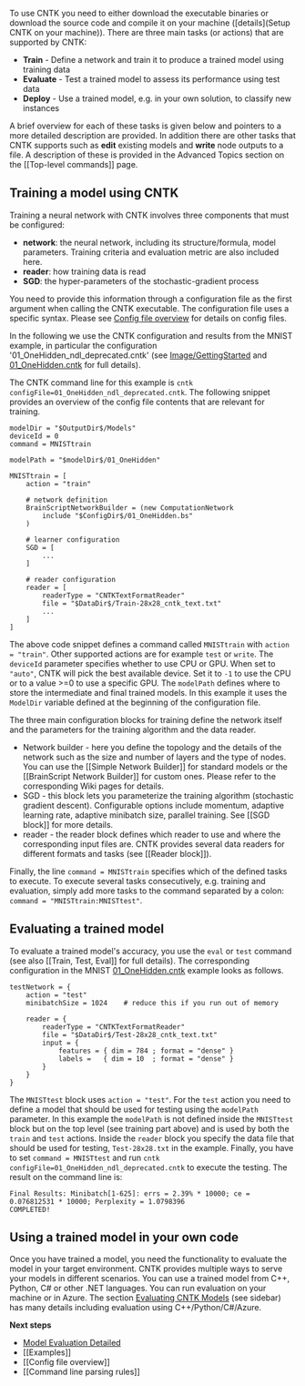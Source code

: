 To use CNTK you need to either download the executable binaries or download the source code and compile it on your machine ([details](Setup CNTK on your machine)).
There are three main tasks (or actions) that are supported by CNTK:
* **Train** - Define a network and train it to produce a trained model using training data
* **Evaluate** - Test a trained model to assess its performance using test data
* **Deploy** - Use a trained model, e.g. in your own solution, to classify new instances

A brief overview for each of these tasks is given below and pointers to a more detailed description are provided.
In addition there are other tasks that CNTK supports such as **edit** existing models and **write** node outputs to a file. A description of these is provided in the Advanced Topics section on the [[Top-level commands]] page.

## Training a model using CNTK

Training a neural network with CNTK involves three components that must be configured:

* **network**: the neural network, including its structure/formula, model parameters. Training criteria and evaluation metric are also included here.
* **reader**: how training data is read
* **SGD**: the hyper-parameters of the stochastic-gradient process

You need to provide this information through a configuration file as the first argument when calling the CNTK executable. The configuration file uses a specific syntax. Please see [Config file overview](./BrainScript-Config-file-overview) for details on config files.

In the following we use the CNTK configuration and results from the MNIST example, in particular the configuration '01_OneHidden_ndl_deprecated.cntk' (see [Image/GettingStarted](https://github.com/Microsoft/CNTK/blob/master/Examples/Image/GettingStarted/README.md) and [01_OneHidden.cntk](https://github.com/Microsoft/CNTK/blob/master/Examples/Image/GettingStarted/01_OneHidden.cntk) for full details).

The CNTK command line for this example is `cntk  configFile=01_OneHidden_ndl_deprecated.cntk`. The following snippet provides an overview of the config file contents that are relevant for training.

    modelDir = "$OutputDir$/Models"
    deviceId = 0
    command = MNISTtrain

    modelPath = "$modelDir$/01_OneHidden"
    
    MNISTtrain = [
        action = "train"
 
        # network definition   
        BrainScriptNetworkBuilder = (new ComputationNetwork
            include "$ConfigDir$/01_OneHidden.bs"
        )
 
        # learner configuration       
        SGD = [
            ...
        ]
 
        # reader configuration   
        reader = [
            readerType = "CNTKTextFormatReader"
            file = "$DataDir$/Train-28x28_cntk_text.txt"
            ...
        ]    
    ]

The above code snippet defines a command called `MNISTtrain` with `action = "train"`. Other supported actions are for example `test` or `write`. The `deviceId` parameter specifies whether to use CPU or GPU. When set to `"auto"`, CNTK will pick the best available device. Set it to `-1` to use the CPU or to a value >=0 to use a specific GPU. The `modelPath` defines where to store the intermediate and final trained models. In this example it uses the `ModelDir` variable defined at the beginning of the configuration file.

The three main configuration blocks for training define the network itself and the parameters for the training algorithm and the data reader.

* Network builder - here you define the topology and the details of the network such as the size and number of layers and the type of nodes. You can use the [[Simple Network Builder]] for standard models or the [[BrainScript Network Builder]] for custom ones. Please refer to the corresponding Wiki pages for details.
* SGD - this block lets you parameterize the training algorithm (stochastic gradient descent). Configurable options include momentum, adaptive learning rate, adaptive minibatch size, parallel training. See [[SGD block]] for more details.
* reader - the reader block defines which reader to use and where the corresponding input files are. CNTK provides several data readers for different formats and tasks (see [[Reader block]]).

Finally, the line `command = MNISTtrain` specifies which of the defined tasks to execute. To execute several tasks consecutively, e.g. training and evaluation, simply add more tasks to the command separated by a colon: `command = "MNISTtrain:MNISTtest"`.

## Evaluating a trained model

To evaluate a trained model's accuracy, you use the `eval` or `test` command (see also [[Train, Test, Eval]] for full details). The corresponding configuration in the MNIST [01_OneHidden.cntk](https://github.com/Microsoft/CNTK/blob/master/Examples/Image/GettingStarted/01_OneHidden.cntk) example looks as follows.
```
testNetwork = {
    action = "test"
    minibatchSize = 1024    # reduce this if you run out of memory

    reader = {
        readerType = "CNTKTextFormatReader"
        file = "$DataDir$/Test-28x28_cntk_text.txt"
        input = {
            features = { dim = 784 ; format = "dense" }
            labels =   { dim = 10  ; format = "dense" }
        }
    }
}
```

The `MNISTtest` block uses `action = "test"`. For the `test` action you need to define a model that should be used for testing using the `modelPath` parameter. In this example the `modelPath` is not defined inside the `MNISTtest` block but on the top level (see training part above) and is used by both the `train` and `test` actions. Inside the `reader` block you specify the data file that should be used for testing, `Test-28x28.txt` in the example. Finally, you have to set `command = MNISTtest` and run `cntk  configFile=01_OneHidden_ndl_deprecated.cntk` to execute the testing. The result on the command line is: 

    Final Results: Minibatch[1-625]: errs = 2.39% * 10000; ce = 0.076812531 * 10000; Perplexity = 1.0798396
    COMPLETED!

## Using a trained model in your own code

Once you have trained a model, you need the functionality to evaluate the model in your target environment. CNTK provides multiple ways to serve your models in different scenarios. You can use a trained model from C++, Python, C# or other .NET languages. You can run evaluation on your machine or in Azure. The section [Evaluating CNTK Models](https://github.com/Microsoft/CNTK/wiki/CNTK-Evaluation-Overview) (see sidebar) has many details including evaluation using C++/Python/C#/Azure.

**Next steps**
* [Model Evaluation Detailed](https://github.com/Microsoft/CNTK/wiki/CNTK-Evaluation-Overview)
* [[Examples]]
* [[Config file overview]]
* [[Command line parsing rules]]
